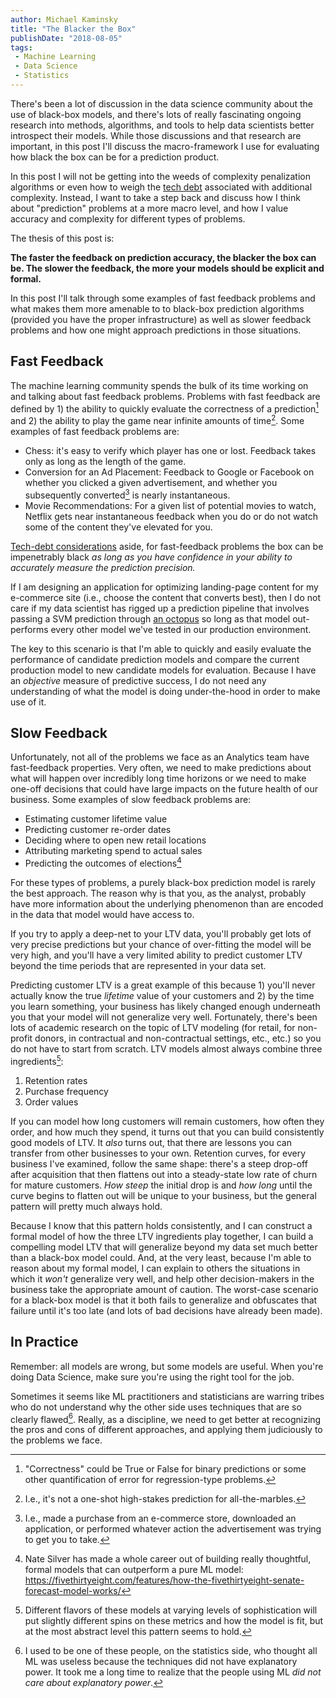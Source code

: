 ```yaml
---
author: Michael Kaminsky
title: "The Blacker the Box"
publishDate: "2018-08-05"
tags: 
 - Machine Learning
 - Data Science
 - Statistics
---
```


There's been a lot of discussion in the data science community about the use of black-box models, and there's lots of really fascinating ongoing research into methods, algorithms, and tools to help data scientists better introspect their models. While those discussions and that research are important, in this post I'll discuss the macro-framework I use for evaluating how black the box can be for a prediction product.

<!--more-->

In this post I will not be getting into the weeds of complexity penalization algorithms or even how to weigh the [tech debt](https://ai.google/research/pubs/pub43146) associated with additional complexity. Instead, I want to take a step back and discuss how I think about "prediction" problems at a more macro level, and how I value accuracy and complexity for different types of problems.

The thesis of this post is:

**The faster the feedback on prediction accuracy, the blacker the box can be. The slower the feedback, the more your models should be explicit and formal.**

In this post I'll talk through some examples of fast feedback problems and what makes them more amenable to to black-box prediction algorithms (provided you have the proper infrastructure) as well as slower feedback problems and how one might approach predictions in those situations.

## Fast Feedback

The machine learning community spends the bulk of its time working on and talking about fast feedback problems. Problems with fast feedback are defined by 1) the ability to quickly evaluate the correctness of a prediction[^1] and 2) the ability to play the game near infinite amounts of time[^2]. Some examples of fast feedback problems are:

* Chess: it's easy to verify which player has one or lost. Feedback takes only as long as the length of the game.
* Conversion for an Ad Placement: Feedback to Google or Facebook on whether you clicked a given advertisement, and whether you subsequently converted[^3] is nearly instantaneous.
* Movie Recommendations: For a given list of potential movies to watch, Netflix gets near instantaneous feedback when you do or do not watch some of the content they've elevated for you.

[Tech-debt considerations](https://ai.google/research/pubs/pub43146) aside, for fast-feedback problems the box can be impenetrably black *as long as you have confidence in your ability to accurately measure the prediction precision.* 

If I am designing an application for optimizing landing-page content for my e-commerce site (i.e., choose the content that converts best), then I do not care if my data scientist has rigged up a prediction pipeline that involves passing a SVM prediction through [an octopus](https://en.wikipedia.org/wiki/Paul_the_Octopus) so long as that model out-performs every other model we've tested in our production environment.

The key to this scenario is that I'm able to quickly and easily evaluate the performance of candidate prediction models and compare the current production model to new candidate models for evaluation. Because I have an *objective* measure of predictive success, I do not need any understanding of what the model is doing under-the-hood in order to make use of it.

## Slow Feedback

Unfortunately, not all of the problems we face as an Analytics team have fast-feedback properties. Very often, we need to make predictions about what will happen over incredibly long time horizons or we need to make one-off decisions that could have large impacts on the future health of our business. Some examples of slow feedback problems are:

* Estimating customer lifetime value
* Predicting customer re-order dates
* Deciding where to open new retail locations
* Attributing marketing spend to actual sales
* Predicting the outcomes of elections[^4]

For these types of problems, a purely black-box prediction model is rarely the best approach. The reason why is that you, as the analyst, probably have more information about the underlying phenomenon than are encoded in the data that model would have access to. 

If you try to apply a deep-net to your LTV data, you'll probably get lots of very precise predictions but your chance of over-fitting the model will be very high, and you'll have a very limited ability to predict customer LTV beyond the time periods that are represented in your data set.

Predicting customer LTV is a great example of this because 1) you'll never actually know the true *lifetime* value of your customers and 2) by the time you learn something, your business has likely changed enough underneath you that your model will not generalize very well. Fortunately, there's been lots of academic research on the topic of LTV modeling (for retail, for non-profit donors, in contractual and non-contractual settings, etc., etc.) so you do not have to start from scratch. LTV models almost always combine three ingredients[^5]:

1. Retention rates
2. Purchase frequency
3. Order values

If you can model how long customers will remain customers, how often they order, and how much they spend, it turns out that you can build consistently good models of LTV. It *also* turns out, that there are lessons you can transfer from other businesses to your own. Retention curves, for every business I've examined, follow the same shape: there's a steep drop-off after acquisition that then flattens out into a steady-state low rate of churn for mature customers. *How steep* the initial drop is and *how long* until the curve begins to flatten out will be unique to your business, but the general pattern will pretty much always hold. 

Because I know that this pattern holds consistently, and I can construct a formal model of how the three LTV ingredients play together, I can build a compelling model LTV that will generalize beyond my data set much better than a black-box model could. And, at the very least, because I'm able to reason about my formal model, I can explain to others the situations in which it *won't*  generalize very well, and help other decision-makers in the business take the appropriate amount of caution. The worst-case scenario for a black-box model is that it both fails to generalize and obfuscates that failure until it's too late (and lots of bad decisions have already been made).

## In Practice

Remember: all models are wrong, but some models are useful. When you're doing Data Science, make sure you're using the right tool for the job. 

Sometimes it seems like ML practitioners and statisticians are warring tribes who do not understand why the other side uses techniques that are so clearly flawed[^6]. Really, as a discipline, we need to get better at recognizing the pros and cons of different approaches, and applying them judiciously to the problems we face.



[^1]: "Correctness" could be True or False for binary predictions or some other quantification of error for regression-type problems.
[^2]: I.e., it's not a one-shot high-stakes prediction for all-the-marbles.
[^3]: I.e., made a purchase from an e-commerce store, downloaded an application, or performed whatever action the advertisement was trying to get you to take.
[^4]: Nate Silver has made a whole career out of building really thoughtful, formal models that can outperform a pure ML model: https://fivethirtyeight.com/features/how-the-fivethirtyeight-senate-forecast-model-works/
[^5]: Different flavors of these models at varying levels of sophistication will put slightly different spins on these metrics and how the model is fit, but at the most abstract level this pattern seems to hold.
[^6]: I used to be one of these people, on the statistics side, who thought all ML was useless because the techniques did not have explanatory power. It took me a long time to realize that the people using ML *did not care about explanatory power*.
